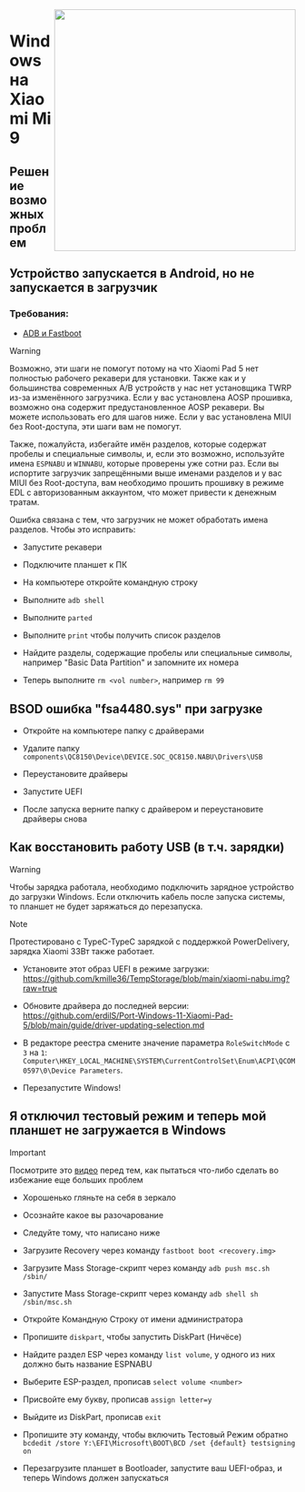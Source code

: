 ﻿<img align="right" src="https://github.com/woacepheus/Port-Windows-11-Xiaomi-Mi-9/blob/main/cepheus.png" width="425">


# Windows на Xiaomi Mi 9

## Решение возможных проблем


## Устройство запускается в Android, но не запускается в загрузчик

### Требования:

- [ADB и Fastboot](https://developer.android.com/studio/releases/platform-tools)

> [!WARNING]
> Возможно, эти шаги не помогут потому на что Xiaomi Pad 5 нет полностью рабочего рекавери для установки. Также как и у большинства современных A/B устройств у нас нет установщика TWRP из-за изменённого загрузчика. Если у вас установлена AOSP прошивка, возможно она содержит предустановленное AOSP рекавери. Вы можете использовать его для шагов ниже. Если у вас установлена MIUI без Root-доступа, эти шаги вам не помогут.
>
> Также, пожалуйста, избегайте имён разделов, которые содержат пробелы и специальные символы, и, если это возможно, используйте имена `ESPNABU` и `WINNABU`, которые проверены уже сотни раз. Если вы испортите загрузчик запрещёнными выше именами разделов и у вас MIUI без Root-доступа, вам необходимо прошить прошивку в режиме EDL с авторизованным аккаунтом, что может привести к денежным тратам.


Ошибка связана с тем, что загрузчик не может обработать имена разделов. Чтобы это исправить:

- Запустите рекавери

- Подключите планшет к ПК

- На компьютере откройте командную строку

- Выполните ```adb shell```

- Выполните ```parted```

- Выполните ```print``` чтобы получить список разделов

- Найдите разделы, содержащие пробелы или специальные символы, например "Basic Data Partition" и запомните их номера

- Теперь выполните ```rm <vol number>```, например ```rm 99```


## BSOD ошибка "fsa4480.sys" при загрузке

- Откройте на компьютере папку с драйверами

- Удалите папку ```components\QC8150\Device\DEVICE.SOC_QC8150.NABU\Drivers\USB```

- Переустановите драйверы

- Запустите UEFI

- После запуска верните папку с драйвером и переустановите драйверы снова


## Как восстановить работу USB (в т.ч. зарядки)

> [!WARNING]
> Чтобы зарядка работала, необходимо подключить зарядное устройство до загрузки Windows. Если отключить кабель после запуска системы, то планшет не будет заряжаться до перезапуска.


> [!NOTE]
> Протестировано с TypeC-TypeC зарядкой с поддержкой PowerDelivery, зарядка Xiaomi 33Вт также работает.

- Установите этот образ UEFI в режиме загрузки: https://github.com/kmille36/TempStorage/blob/main/xiaomi-nabu.img?raw=true

- Обновите драйвера до последней версии: https://github.com/erdilS/Port-Windows-11-Xiaomi-Pad-5/blob/main/guide/driver-updating-selection.md

- В редакторе реестра смените значение параметра ```RoleSwitchMode``` с ```3``` на ```1```: ```Computer\HKEY_LOCAL_MACHINE\SYSTEM\CurrentControlSet\Enum\ACPI\QCOM0597\0\Device Parameters```. 

- Перезапустите Windows!

## Я отключил тестовый режим и теперь мой планшет не загружается в Windows

> [!IMPORTANT]
>  Посмотрите это [видео](https://youtu.be/oHg5SJYRHA0) перед тем, как пытаться что-либо сделать во избежание еще больших проблем

- Хорошенько гляньте на себя в зеркало

- Осознайте какое вы разочарование

- Следуйте тому, что написано ниже

- Загрузите Recovery через команду ```fastboot boot <recovery.img>```

- Загрузите Mass Storage-скрипт через команду ```adb push msc.sh /sbin/```

- Запустите Mass Storage-скрипт через команду  ```adb shell sh /sbin/msc.sh```

- Откройте Командную Строку от имени администратора

- Пропишите ```diskpart```, чтобы запустить DiskPart (Ничёсе)

- Найдите раздел ESP через команду ```list volume```, у одного из них должно быть название ESPNABU

- Выберите ESP-раздел, прописав ```select volume <number>```

- Присвойте ему букву, прописав ```assign letter=y```

- Выйдите из DiskPart, прописав ```exit```

- Пропишите эту команду, чтобы включить Тестовый Режим обратно ```bcdedit /store Y:\EFI\Microsoft\BOOT\BCD /set {default} testsigning on```

- Перезагрузите планшет в Bootloader, запустите ваш UEFI-образ, и теперь Windows должен запускаться
